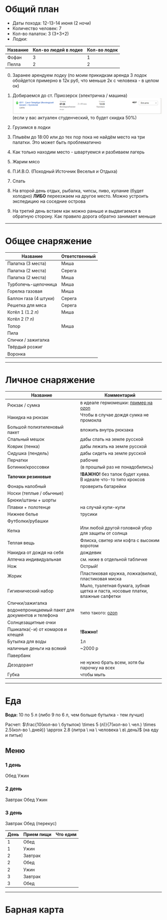 # Общий план
- Даты похода: 12-13-14 июня (2 ночи)
- Количество человек: 7
- Кол-во палаток: 3 (3+3+2)
- Лодки:

| Название | Кол-во людей в лодке | Кол-во лодок |
| -------- | -------------------- | ------------ |
| Фофан    | 3                    | 1            |
| Пелла    | 2                    | 2            |

0. Заранее арендуем лодку (по моим прикидкам аренда 3 лодок обойдется примерно в 12к руб, что меньше 2к с человека - в целом ок)
1. Добираемся до ст. Приозерск (электричка / машина)
![элка.png](элка.png)
(если у вас актуален студенческий, то будет скидка 50%)

2. Грузимся в лодки
3. Плывём до 18:00 или до тех пор пока не найдём место на три палатки. Это может быть проблематично
4. Как только находим место - швартуемся и разбиваем лагерь
5. Жарим мясо
6. П.И.В.О. (Походный Источник Веселья и Отдыха)
7. Спать
8. На второй день отдых, рыбалка, чипсы, пиво, купание (будет холодно) **ЛИБО** переезжаем на другое место. Можно устроить экспедицию на соседние острова 
9. На третий день встаем как можно раньше и выдвигаемся в обратную сторону. Как правило дорога обратно занимает меньше

---

# Общее снаряжение

| Название              | Ответственный |
| --------------------- | ------------- |
| Палатка (3 места)     | Миша          |
| Палатка (2 места)     | Серега        |
| Палатка (2 места)     | Миша          |
| Турбопечь-щепочница   | Миша          |
| Горелка газовая       | Миша          |
| Баллон газа (4 штуки) | Серега        |
| Решетка для мяса      | Серега        |
| Котёл 1 (1.2 л)       | Миша          |
| Котёл 2 (? л)         |               |
| Топор                 | Миша          |
| Пила                  |               |
| Спички / зажигалка    |               |
| Твёрдый розжиг        |               |
| Воронка               |               |

---

# Личное снаряжение

| Название                                          | Комментарий                                                                                                                                                                                                    |
| ------------------------------------------------- | -------------------------------------------------------------------------------------------------------------------------------------------------------------------------------------------------------------- |
| Рюкзак / сумка                                    | в идеале гермомешки: [пример на ozon](https://www.ozon.ru/product/germomeshok-40l-siniy-sinotop-tm0211001-1914177216/?at=PjtJ1O77vcPjrqn0sKR76qwi8JoYRpIBJOWkwUPLnRmm)                                         |
| Накидка на рюкзак                                 | Чтобы в случае дождя сумка не промокла                                                                                                                                                                         |
| Большой полиэтиленовый пакет                      | вложить внутрь рюкзака                                                                                                                                                                                         |
| Спальный мешок                                    | дабы спать на земле русской                                                                                                                                                                                    |
| Коврик (пенка)                                    | дабы лежать на земле русской                                                                                                                                                                                   |
| Сидушка (пендель)                                 | дабы сидеть на земле русской                                                                                                                                                                                   |
| Перчатки                                          | рабочие                                                                                                                                                                                                        |
| Ботинки/кроссовки                                 | (в прошлый раз не понадобились)                                                                                                                                                                                |
| **Тапочки резиновые**                             | **!ВАЖНО!** без тапок будет хуева.<br>В идеале что-то типо кроксов                                                                                                                                             |
| Фонарь налобный                                   | проверить батарейки                                                                                                                                                                                            |
| Носки (теплые / обычные)                          |                                                                                                                                                                                                                |
| Брюки/штаны + шорты                               |                                                                                                                                                                                                                |
| Плавки + полотенце                                | на случай купи-купи                                                                                                                                                                                            |
| Нижнее белье                                      | трусики                                                                                                                                                                                                        |
| Футболки/рубашки                                  |                                                                                                                                                                                                                |
| Кепка                                             | Или любой другой головной убор для защиты от солнца                                                                                                                                                            |
| Теплая вещь                                       | Флиска, свитер или кофта с высоким воротом                                                                                                                                                                     |
| Накидка от дождя на себя                          | дождевик                                                                                                                                                                                                       |
| Аптечка индивидуальная                            | см. ниже в отдельной табличке                                                                                                                                                                                  |
| Нож                                               | Острый!                                                                                                                                                                                                        |
| Жорик                                             | Пластиковая кружка, ложка(вилка), пластиковая миска                                                                                                                                                            |
| Гигиенический набор                               | Мыло, туалетная бумага, зубная щетка и паста, носовые платки, влажные салфетки                                                                                                                                 |
| Спички/зажигалка                                  |                                                                                                                                                                                                                |
| водонепроницаемый пакет для документов и телефона | типо такого: [ozon](https://www.ozon.ru/product/komplekt-2-sht-vodonepronitsaemyy-chehol-dlya-telefona-universalnyy-so-shnurkom-vodonepronitsaemyy-944070910/?at=99trWv55RtqRg31LFB42R59u1vOX3xF95vzBEFPLNRLO) |
| Солнцезащитные очки                               |                                                                                                                                                                                                                |
| Пшикалка(-и) от комаров и клещей                  | **!Важно!**                                                                                                                                                                                                    |
| Бутылка для воды                                  | 1л                                                                                                                                                                                                             |
| наличные деньги на всякий                         | ~2000 р                                                                                                                                                                                                        |
| Павербанк                                         |                                                                                                                                                                                                                |
| Дезодорант                                        | не нужно брать всем, хотя бы парочку на всех                                                                                                                                                                   |
| Губка                                             | чтобы мыть                                                                                                                                                                                                     |


---

# Еда

**Вода:** 10 по 5 л (либо 9 по 6 л, чем больше бутылка - тем лучше)

Расчет: $\frac{10(кол-во \ бутылок) \times 5 (л)}{7(кол-во \ чел.) \times 2.5(кол-во \ дней)} \approx 2.8 (литра \ на \ человека \ в\ день)$ (на еду и питье)

## Меню
### 1 день
Обед
Ужин
### 2 день
Завтрак
Обед
Ужин
### 3 день
Завтрак
Обед (перекус)


| День | Прием пищи              | Что едим                                        |
| ---- | ----------------------- | ----------------------------------------------- |
|   1  | Обед                    |    
|   1  | Ужин                    |
|   2  | Завтрак                 |
|   2  | Обед                    |
|   2  | Ужин                    |
|   3  | Завтрак                 |
|   3  | Обед                    |



---

# Барная карта

